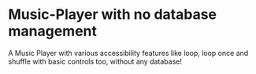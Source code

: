# Music-Player with no database management
A Music Player with various accessibility features like loop, loop once and shuffle with basic controls too, without any database!
